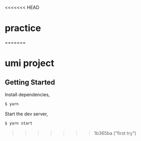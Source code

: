 <<<<<<< HEAD
# practice
=======
# umi project

## Getting Started

Install dependencies,

```bash
$ yarn
```

Start the dev server,

```bash
$ yarn start
```
>>>>>>> 1b365ba ("first try")
